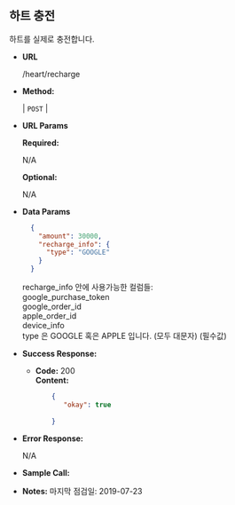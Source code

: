 **하트 충전**
----
  
  하트를 실제로 충전합니다.

* **URL**

  /heart/recharge

* **Method:**
  
  | `POST` |
  
*  **URL Params**

   **Required:**
 
   N/A
   
   **Optional:**
 
   N/A

* **Data Params**

    ```json
      {
        "amount": 30000,
        "recharge_info": {
          "type": "GOOGLE"
        }   
      }
    ```
    recharge_info 안에 사용가능한 컬럼들: <br>
    google_purchase_token <br>
    google_order_id <br>
    apple_order_id <br>
    device_info <br>
    type 은 GOOGLE 혹은 APPLE 입니다. (모두 대문자) (필수값) <br>

* **Success Response:**
  
  * **Code:** 200 <br />
    **Content:**
    ```json
        {
           "okay": true
          
        }
    ```
    
* **Error Response:**

  N/A
  
* **Sample Call:**


* **Notes:**
    마지막 점검일: 2019-07-23
